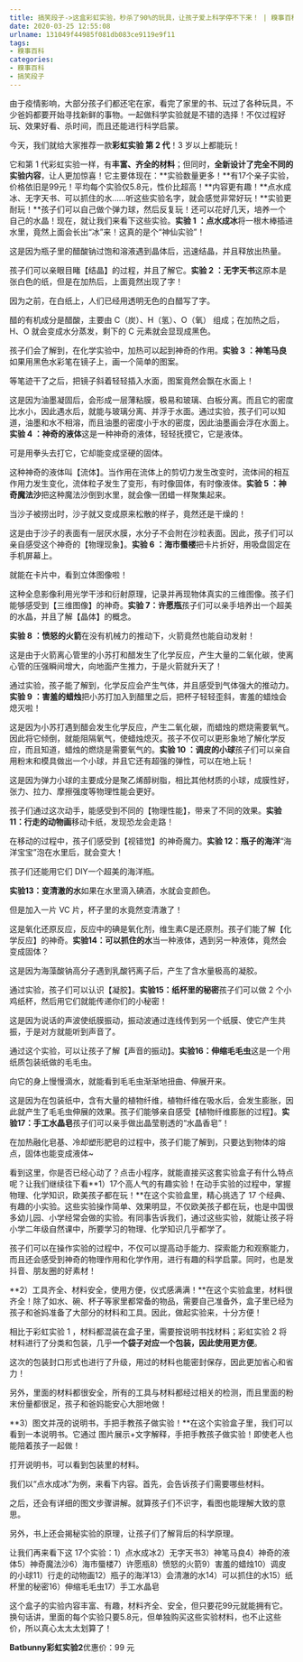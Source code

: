 ```yaml
---
title: 搞笑段子->这盒彩虹实验，秒杀了90%的玩具，让孩子爱上科学停不下来！ | 糗事百科
date: 2020-03-25 12:55:08
urlname: 131049f44985f081db083ce9119e9f11
tags: 
- 糗事百科
categories:
- 糗事百科
- 搞笑段子
---
```

由于疫情影响，大部分孩子们都还宅在家，看完了家里的书、玩过了各种玩具，不少爸妈都要开始寻找新鲜的事物。一起做科学实验就是不错的选择！不仅过程好玩、效果好看、杀时间，而且还能进行科学启蒙。

今天，我们就给大家推荐一款**彩虹实验 第 2 代**！3 岁以上都能玩！

它和第 1 代彩虹实验一样，有**丰富、齐全的材料**；但同时，**全新设计了完全不同的实验内容**，让人更加惊喜！它主要体现在：**实验数量更多！**有17个亲子实验，价格依旧是99元！平均每个实验仅5.8元，性价比超高！**内容更有趣！**点水成冰、无字天书、可以抓住的水……听这些实验名字，就会感觉非常好玩！**实验更耐玩！**孩子们可以自己做个弹力球，然后反复玩！还可以花好几天，培养一个自己的水晶！现在，就让我们来看下这些实验。**实验 1 ：点水成冰**将一根木棒插进水里，竟然上面会长出“冰”来！这真的是个“神仙实验”！

这是因为瓶子里的醋酸钠过饱和溶液遇到晶体后，迅速结晶，并且释放出热量。

孩子们可以亲眼目睹【结晶】的过程，并且了解它。**实验 2 ：无字天书**这原本是张白色的纸，但是在加热后，上面竟然出现了字！

因为之前，在白纸上，人们已经用透明无色的白醋写了字。

醋的有机成分是醋酸，主要由 C（炭）、H（氢）、O（氧） 组成；在加热之后，H、O 就会变成水分蒸发，剩下的 C 元素就会显现成黑色。

孩子们会了解到，在化学实验中，加热可以起到神奇的作用。**实验 3 ：神笔马良**如果用黑色水彩笔在镜子上，画一个简单的图案。

等笔迹干了之后，把镜子斜着轻轻插入水面，图案竟然会飘在水面上！

这是因为油墨凝固后，会形成一层薄粘膜，极易和玻璃、白板分离。而且它的密度比水小，因此遇水后，就能与玻璃分离、并浮于水面。通过实验，孩子们可以知道，油墨和水不相溶，而且油墨的密度小于水的密度，因此油墨画会浮在水面上。**实验 4 ：神奇的液体**这是一种神奇的液体，轻轻抚摸它，它是液体。

可是用拳头去打它，它却能变成坚硬的固体。

这种神奇的液体叫【流体】。当作用在流体上的剪切力发生改变时，流体间的相互作用力发生变化，流体粒子发生了变形，有时像固体，有时像液体。**实验 5 ：神奇魔法沙**把这种魔法沙倒到水里，就会像一团蜡一样聚集起来。

当沙子被捞出时，沙子就又变成原来松散的样子，竟然还是干燥的！

这是由于沙子的表面有一层厌水膜，水分子不会附在沙粒表面。因此，孩子们可以亲自感受这个神奇的【物理现象】。**实验 6 ：海市蜃楼**把卡片折好，用吸盘固定在手机屏幕上。

就能在卡片中，看到立体图像啦！

这种全息影像利用光学干涉和衍射原理，记录并再现物体真实的三维图像。孩子们能够感受到【三维图像】的神奇。**实验 7：许愿瓶**孩子们可以亲手培养出一个超美的水晶，并且了解【晶体】的概念。

**实验 8 ：愤怒的火箭**在没有机械力的推动下，火箭竟然也能自动发射！

这是由于火箭离心管里的小苏打和醋发生了化学反应，产生大量的二氧化碳，使离心管的压强瞬间增大，向地面产生推力，于是火箭就升天了！

通过实验，孩子能了解到，化学反应会产生气体，并且感受到气体强大的推动力。**实验 9 ：害羞的蜡烛**把小苏打加入到醋里之后，把杯子轻轻歪斜，害羞的蜡烛会熄灭啦！

这是因为小苏打遇到醋会发生化学反应，产生二氧化碳，而蜡烛的燃烧需要氧气。因此将它倾倒，就能阻隔氧气，使蜡烛熄灭。孩子不仅可以更形象地了解化学反应，而且知道，蜡烛的燃烧是需要氧气的。**实验 10 ：调皮的小球**孩子们可以亲自用粉末和模具做出一个小球，并且它还有超强的弹性，可以在地上玩！

这是因为弹力小球的主要成分是聚乙烯醇树脂，相比其他材质的小球，成膜性好，张力、拉力、摩擦强度等物理性能会更好。

孩子们通过这次动手，能感受到不同的【物理性能】，带来了不同的效果。**实验 11：行走的动物画**移动卡纸，发现恐龙会走路！

在移动的过程中，孩子们感受到【视错觉】的神奇魔力。**实验 12：瓶子的海洋**“海洋宝宝”泡在水里后，就会变大！

孩子们还能用它们 DIY一个超美的海洋瓶。

**实验13：变清澈的水**如果在水里滴入碘酒，水就会变颜色。

但是加入一片 VC 片，杯子里的水竟然变清澈了！

这是氧化还原反应，反应中的碘是氧化剂，维生素C是还原剂。孩子们能了解【化学反应】的神奇。**实验14：可以抓住的水**当一种液体，遇到另一种液体，竟然会变成固体？

这是因为海藻酸钠高分子遇到乳酸钙离子后，产生了含水量极高的凝胶。

通过实验，孩子们可以认识【凝胶】。**实验15：纸杯里的秘密**孩子们可以做 2 个小鸡纸杯，然后用它们就能传递你们的小秘密！

这是因为说话的声波使纸膜振动，振动波通过连线传到另一个纸膜、使它产生共振，于是对方就能听到声音了。

通过这个实验，可以让孩子了解【声音的振动】。**实验16：伸缩毛毛虫**这是一个用纸质包装纸做的毛毛虫。

向它的身上慢慢滴水，就能看到毛毛虫渐渐地扭曲、伸展开来。

这是因为在包装纸中，含有大量的植物纤维，植物纤维在吸水后，会发生膨胀，因此就产生了毛毛虫伸展的效果。孩子们能够亲自感受【植物纤维膨胀的过程】。**实验17：手工水晶皂**孩子们可以亲手做出晶莹剔透的“水晶香皂”！

在加热融化皂基、冷却塑形肥皂的过程中，孩子们能了解到，只要达到物体的熔点，固体也能变成液体~

看到这里，你是否已经心动了？点击小程序，就能直接买这套实验盒子有什么特点呢？让我们继续往下看**1）17个高人气的有趣实验！在动手实验的过程中，掌握物理、化学知识，欧美孩子都在玩！**在这个实验盒里，精心挑选了 17 个经典、有趣的小实验。这些实验操作简单、效果明显，不仅欧美孩子都在玩，也是中国很多幼儿园、小学经常会做的实验。有同事告诉我们，通过这些实验，就能让孩子将小学二年级自然课中，所要学习的物理、化学知识几乎都学了。

孩子们可以在操作实验的过程中，不仅可以提高动手能力、探索能力和观察能力，而且还会感受到神奇的物理作用和化学作用，进行有趣的科学启蒙。同时，也是发抖音、朋友圈的好素材！

**2）工具齐全、材料安全，使用方便，仪式感满满！**在这个实验盒里，材料很齐全！除了如水、碗、杯子等家里都常备的物品，需要自己准备外，盒子里已经为孩子和爸妈准备了大部分的材料和工具。因此，做起实验来，十分方便！

相比于彩虹实验 1 ，材料都混装在盒子里，需要按说明书找材料；彩虹实验 2 将材料进行了分类和包装，几乎**一个袋子对应一个包装，因此使用更方便**。

这次的包装封口形式也进行了升级，用过的材料也能密封保存，因此更加省心和省力！

另外，里面的材料都很安全，所有的工具与材料都经过相关的检测，而且里面的粉末份量都很足，孩子和爸妈能安心大胆地做！

**3）图文并茂的说明书，手把手教孩子做实验！**在这个实验盒子里，我们可以看到一本说明书。它通过 图片展示+文字解释，手把手教孩子做实验！即使老人也能陪着孩子一起做！

打开说明书，可以看到包装里的材料。

我们以“点水成冰”为例，来看下内容。首先，会告诉孩子们需要哪些材料。

之后，还会有详细的图文步骤讲解。就算孩子们不识字，看图也能理解大致的意思。

另外，书上还会揭秘实验的原理，让孩子们了解背后的科学原理。

让我们再来看下这 17个实验：1）点水成冰2）无字天书3）神笔马良4）神奇的液体5）神奇魔法沙6）海市蜃楼7）许愿瓶8）愤怒的火箭9）害羞的蜡烛10）调皮的小球11）行走的动物画12）瓶子的海洋13）会清澈的水14）可以抓住的水15）纸杯里的秘密16）伸缩毛毛虫17）手工水晶皂

这个盒子的实验内容丰富、有趣，材料齐全、安全，但只要花99元就能拥有它。换句话讲，里面的每个实验只要5.8元，但单独购买这些实验材料，也不止这些价，所以真心太太太划算了！

**Batbunny彩虹实验2**优惠价：99 元


